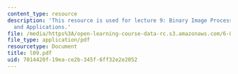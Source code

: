 ```yaml
---
content_type: resource
description: 'This resource is used for lecture 9: Binary Image Processing, Methods
  and Applications.'
file: /media/https%3A/open-learning-course-data-rc.s3.amazonaws.com/6-801-machine-vision-fall-2004/7014420f19eace2b345f6ff32e2e2052_l09.pdf
file_type: application/pdf
resourcetype: Document
title: l09.pdf
uid: 7014420f-19ea-ce2b-345f-6ff32e2e2052
---
```

